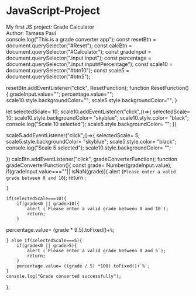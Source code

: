 # JavaScript-Project
My first JS project: Grade Calculator
<br>
Author: Tamasa Paul
<br>
console.log("This is a grade converter app");
const resetBtn = document.querySelector("#Reset");
const calcBtn = document.querySelector("#Calculator");
const gradeInput = document.querySelector(".input input");
const percentage = document.querySelector(".input input#Percentage");
const scale10 = document.querySelector("#btn10");
const scale5 = document.querySelector("#btn5");

resetBtn.addEventListener("click", ResetFunction);
 function ResetFunction(){
    gradeInput.value="";
    percentage.value="";
     scale10.style.backgroundColor="";
      scale5.style.backgroundColor="";
 }


let selectedScale= 10;
scale10.addEventListener("click",()=>{
    selectedScale= 10;
    scale10.style.backgroundColor= "skyblue";
     scale10.style.color= "black";
    console.log("Scale 10 selected");
    scale5.style.backgroundColor= "";
})

scale5.addEventListener("click",()=>{
    selectedScale= 5;
    scale5.style.backgroundColor= "skyblue";
    scale5.style.color= "black";
    console.log("Scale 5 selected");
    scale10.style.backgroundColor= "";

})
calcBtn.addEventListener("click", gradeConverterFunction);
 function gradeConverterFunction(){
    const grade= Number(gradeInput.value);
    if(gradeInput.value===""|| isNaN(grade)){
        alert (`Please enter a valid grade between 0 and 10`);
        return ;

    } 
    
    if(selectedScale===10){
        if(grade<0 || grade>10){ 
            alert (`Please enter a valid grade between 0 and 10`);
            return;
        }
 percentage.value= (grade * 9.5).toFixed()+`%`;

    } else if(selectedScale===5){
        if(grade<0 || grade>5){
            alert (`Please enter a valid grade between 0 and 5`);
            return;
        }
        percentage.value= ((grade / 5) *100).toFixed()+`%`;
    }
    console.log("Grade converted successfully");
};
